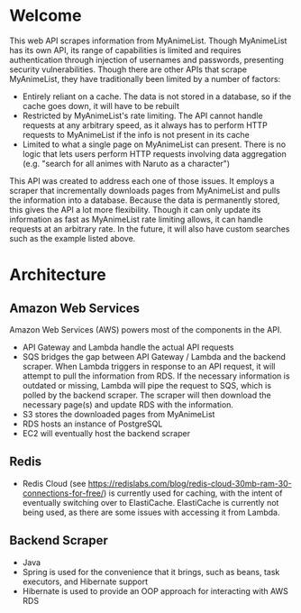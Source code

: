# Welcome
This web API scrapes information from MyAnimeList. Though MyAnimeList has its own API, its range of capabilities is limited and requires authentication through injection of usernames and passwords, presenting security vulnerabilities. Though there are other APIs that scrape MyAnimeList, they have traditionally been limited by a number of factors:

- Entirely reliant on a cache. The data is not stored in a database, so if the cache goes down, it will have to be rebuilt
- Restricted by MyAnimeList's rate limiting. The API cannot handle requests at any arbitrary speed, as it always has to perform HTTP requests to MyAnimeList if the info is not present in its cache
- Limited to what a single page on MyAnimeList can present. There is no logic that lets users perform HTTP requests involving data aggregation (e.g. "search for all animes with Naruto as a character")

This API was created to address each one of those issues. It employs a scraper that incrementally downloads pages from MyAnimeList and pulls the information into a database. Because the data is permanently stored, this gives the API a lot more flexibility. Though it can only update its information as fast as MyAnimeList rate limiting allows, it can handle requests at an arbitrary rate. In the future, it will also have custom searches such as the example listed above.

# Architecture

## Amazon Web Services
Amazon Web Services (AWS) powers most of the components in the API. 
- API Gateway and Lambda handle the actual API requests
- SQS bridges the gap between API Gateway / Lambda and the backend scraper. When Lambda triggers in response to an API request, it will attempt to pull the information from RDS. If the necessary information is outdated or missing, Lambda will pipe the request to SQS, which is polled by the backend scraper. The scraper will then download the necessary page(s) and update RDS with the information.
- S3 stores the downloaded pages from MyAnimeList
- RDS hosts an instance of PostgreSQL
- EC2 will eventually host the backend scraper

## Redis
- Redis Cloud (see https://redislabs.com/blog/redis-cloud-30mb-ram-30-connections-for-free/) is currently used for caching, with the intent of eventually switching over to ElastiCache. ElastiCache is currently not being used, as there are some issues with accessing it from Lambda. 

## Backend Scraper
- Java
- Spring is used for the convenience that it brings, such as beans, task executors, and Hibernate support
- Hibernate is used to provide an OOP approach for interacting with AWS RDS

